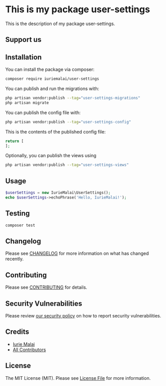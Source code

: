 # This is my package user-settings

This is the description of my package user-settings.

## Support us



## Installation

You can install the package via composer:

```bash
composer require iuriemalai/user-settings
```

You can publish and run the migrations with:

```bash
php artisan vendor:publish --tag="user-settings-migrations"
php artisan migrate
```

You can publish the config file with:

```bash
php artisan vendor:publish --tag="user-settings-config"
```

This is the contents of the published config file:

```php
return [
];
```

Optionally, you can publish the views using

```bash
php artisan vendor:publish --tag="user-settings-views"
```

## Usage

```php
$userSettings = new IurieMalai\UserSettings();
echo $userSettings->echoPhrase('Hello, IurieMalai!');
```

## Testing

```bash
composer test
```

## Changelog

Please see [CHANGELOG](CHANGELOG.md) for more information on what has changed recently.

## Contributing

Please see [CONTRIBUTING](CONTRIBUTING.md) for details.

## Security Vulnerabilities

Please review [our security policy](../../security/policy) on how to report security vulnerabilities.

## Credits

- [Iurie Malai](https://github.com/iuriemalai)
- [All Contributors](../../contributors)

## License

The MIT License (MIT). Please see [License File](LICENSE.md) for more information.
